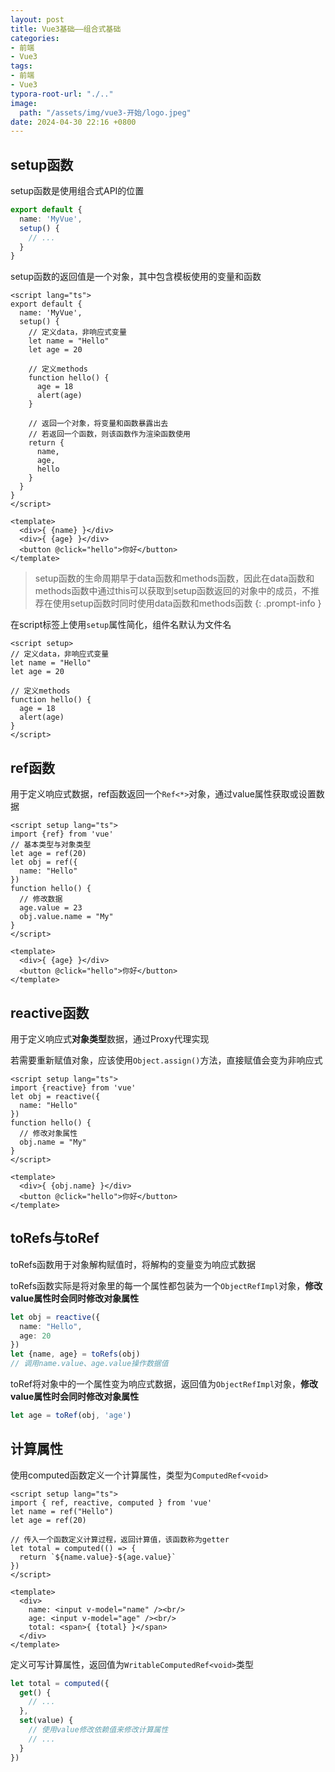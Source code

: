 ```yaml
---
layout: post
title: Vue3基础——组合式基础
categories:
- 前端
- Vue3
tags:
- 前端
- Vue3
typora-root-url: "./.."
image:
  path: "/assets/img/vue3-开始/logo.jpeg"
date: 2024-04-30 22:16 +0800
---
```

## setup函数

setup函数是使用组合式API的位置

```ts
export default {
  name: 'MyVue',
  setup() {
    // ...
  }
}
```

setup函数的返回值是一个对象，其中包含模板使用的变量和函数

```vue
<script lang="ts">
export default {
  name: 'MyVue',
  setup() {
    // 定义data，非响应式变量
    let name = "Hello"
    let age = 20
    
    // 定义methods
    function hello() {
      age = 18
      alert(age)
    }

    // 返回一个对象，将变量和函数暴露出去
    // 若返回一个函数，则该函数作为渲染函数使用
    return {
      name,
      age,
      hello
    }
  }
}
</script>

<template>
  <div>{ {name} }</div>
  <div>{ {age} }</div>
  <button @click="hello">你好</button>
</template>
```

>   setup函数的生命周期早于data函数和methods函数，因此在data函数和methods函数中通过this可以获取到setup函数返回的对象中的成员，不推荐在使用setup函数时同时使用data函数和methods函数
{: .prompt-info }

在script标签上使用`setup`属性简化，组件名默认为文件名

```vue
<script setup>
// 定义data，非响应式变量
let name = "Hello"
let age = 20
    
// 定义methods
function hello() {
  age = 18
  alert(age)
}
</script>
```

## ref函数

用于定义响应式数据，ref函数返回一个`Ref<*>`对象，通过value属性获取或设置数据

```vue
<script setup lang="ts">
import {ref} from 'vue'
// 基本类型与对象类型
let age = ref(20)
let obj = ref({
  name: "Hello"
})
function hello() {
  // 修改数据
  age.value = 23
  obj.value.name = "My"
}
</script>

<template>
  <div>{ {age} }</div>
  <button @click="hello">你好</button>
</template>
```

## reactive函数

用于定义响应式**对象类型**数据，通过Proxy代理实现

若需要重新赋值对象，应该使用`Object.assign()`方法，直接赋值会变为非响应式

```vue
<script setup lang="ts">
import {reactive} from 'vue'
let obj = reactive({
  name: "Hello"
})
function hello() {
  // 修改对象属性
  obj.name = "My"
}
</script>

<template>
  <div>{ {obj.name} }</div>
  <button @click="hello">你好</button>
</template>
```

## toRefs与toRef

toRefs函数用于对象解构赋值时，将解构的变量变为响应式数据

toRefs函数实际是将对象里的每一个属性都包装为一个`ObjectRefImpl`对象，**修改value属性时会同时修改对象属性**

```ts
let obj = reactive({
  name: "Hello",
  age: 20
})
let {name, age} = toRefs(obj)
// 调用name.value、age.value操作数据值
```

toRef将对象中的一个属性变为响应式数据，返回值为`ObjectRefImpl`对象，**修改value属性时会同时修改对象属性**

```ts
let age = toRef(obj, 'age')
```

## 计算属性

使用computed函数定义一个计算属性，类型为`ComputedRef<void>`

```vue
<script setup lang="ts">
import { ref, reactive, computed } from 'vue'
let name = ref("Hello")
let age = ref(20)

// 传入一个函数定义计算过程，返回计算值，该函数称为getter
let total = computed(() => {
  return `${name.value}-${age.value}`
})
</script>

<template>
  <div>
    name: <input v-model="name" /><br/>
    age: <input v-model="age" /><br/>
    total: <span>{ {total} }</span>
  </div>
</template>
```

定义可写计算属性，返回值为`WritableComputedRef<void>`类型

```ts
let total = computed({
  get() {
    // ...
  },
  set(value) {
    // 使用value修改依赖值来修改计算属性
    // ...
  }
})
```



